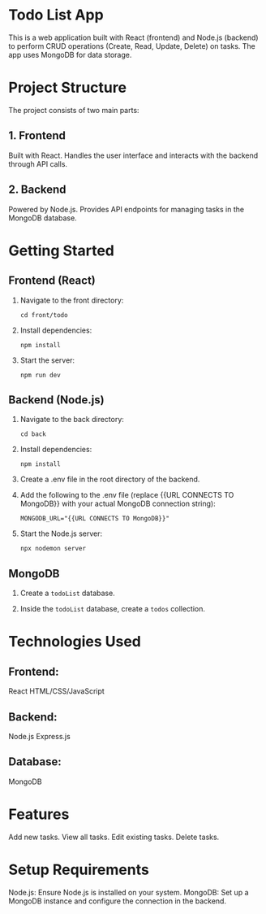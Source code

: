 # Todo List App
This is a web application built with React (frontend) and Node.js (backend) to perform CRUD operations (Create, Read, Update, Delete) on tasks. The app uses MongoDB for data storage.

# Project Structure
The project consists of two main parts:

## 1. Frontend
Built with React.
Handles the user interface and interacts with the backend through API calls.
## 2. Backend
Powered by Node.js.
Provides API endpoints for managing tasks in the MongoDB database.



# Getting Started

## Frontend (React)

1. Navigate to the front directory:
   
   ```cd front/todo```
   
2. Install dependencies:
   
   ```npm install```
   
3. Start the server:
   
    ```npm run dev```


## Backend (Node.js)

1. Navigate to the back directory:

    ```cd back```

2. Install dependencies:
  
    ```npm install```
  
3. Create a .env file in the root directory of the backend.

4. Add the following to the .env file (replace {{URL CONNECTS TO MongoDB}} with your actual MongoDB connection string):

    ```MONGODB_URL="{{URL CONNECTS TO MongoDB}}"```

5. Start the Node.js server:
   
    ```npx nodemon server```


## MongoDB
1. Create a `todoList` database.

2. Inside the `todoList` database, create a `todos` collection.



# Technologies Used

## Frontend:

React
HTML/CSS/JavaScript

## Backend:

Node.js
Express.js

## Database:

MongoDB

# Features
Add new tasks.
View all tasks.
Edit existing tasks.
Delete tasks.

# Setup Requirements
Node.js: Ensure Node.js is installed on your system.
MongoDB: Set up a MongoDB instance and configure the connection in the backend.
